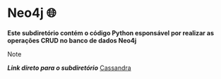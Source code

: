 # Neo4j 🌐
**Este subdiretório contém o código Python esponsável por realizar as operações CRUD no banco de dados Neo4j**</br>
>[!NOTE]
>**_Link direto para o subdiretório_** [Cassandra](https://github.com/miguelcondesantos/NoSQL/tree/Cassandra/Cassandra)

